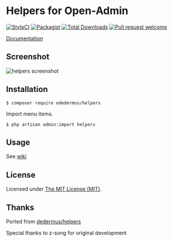 Helpers for Open-Admin
=========================

<p align="center">

[![StyleCI](https://styleci.io/repos/384432915/shield?branch=main)](https://styleci.io/repos/384432915)
[![Packagist](https://img.shields.io/github/license/open-admin-org/helpers.svg?style=flat-square&color=brightgreen)](https://packagist.org/packages/open-admin-ext/helpers)
[![Total Downloads](https://img.shields.io/packagist/dt/open-admin-ext/helpers.svg?style=flat-square)](https://packagist.org/packages/open-admin-ext/helpers)
[![Pull request welcome](https://img.shields.io/badge/pr-welcome-green.svg?style=flat-square&color=brightgreen)]()

</p>

[Documentation](http://open-admin.org/docs/en/extension-helpers) 

## Screenshot

![helpers screenshot](http://open-admin.org/docs/images/screenshots/ext-helpers.png)


## Installation

```
$ composer require odedermus/helpers
```
Import menu items.
```
$ php artisan admin:import helpers
```

## Usage

See [wiki](http://open-admin.org/docs/en/extension-helpers)

License
------------
Licensed under [The MIT License (MIT)](LICENSE).

Thanks
------------
Ported from [dedermus/helpers](https://github.com/dedermus/helpers.git)

Special thanks to z-song for original development


